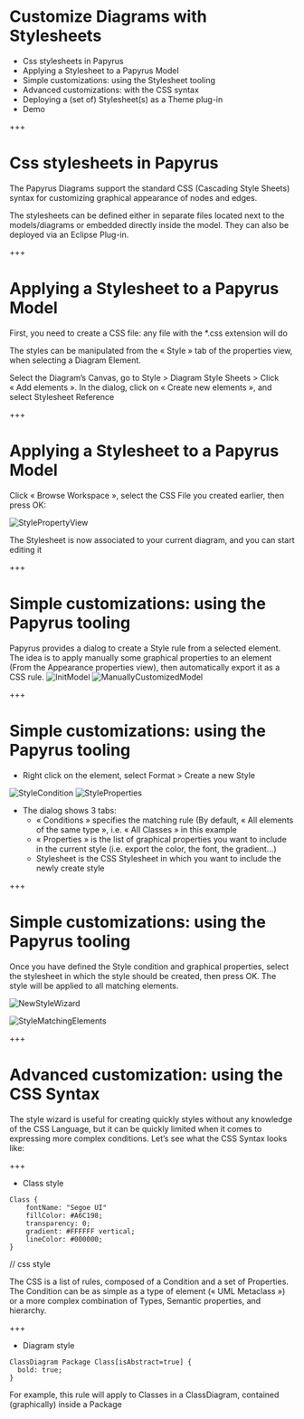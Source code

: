 # Customize Diagrams with Stylesheets

* Css stylesheets in Papyrus
* Applying a Stylesheet to a Papyrus Model
* Simple customizations: using the Stylesheet tooling
* Advanced customizations: with the CSS syntax
* Deploying a (set of) Stylesheet(s) as a Theme plug-in
* Demo

+++
# Css stylesheets in Papyrus

The Papyrus Diagrams support the standard CSS (Cascading Style Sheets) syntax for customizing graphical appearance of nodes and edges. 

The stylesheets can be defined either in separate files located next to the models/diagrams or embedded directly inside the model. They can also be deployed via an Eclipse Plug-in.


+++
# Applying a Stylesheet to a Papyrus Model

First, you need to create a CSS file: any file with the *.css extension will do

The styles can be manipulated from the « Style » tab of the properties view, when selecting a Diagram Element.

Select the Diagram’s Canvas, go to Style > Diagram Style Sheets > Click « Add elements ». In the dialog, click on « Create new elements », and select Stylesheet Reference


+++
# Applying a Stylesheet to a Papyrus Model

Click « Browse Workspace », select the CSS File you created earlier, then press OK:


![StylePropertyView](/org.eclipse.papyrus.training.library.css/doc/StylePropertyView.png) 

The Stylesheet is now associated to your current diagram, and you can start editing it


+++
# Simple customizations: using the Papyrus tooling

Papyrus provides a dialog to create a Style rule from a selected element. The idea is to apply manually some graphical properties to an element (From the Appearance properties view), then automatically export it as a CSS rule.
![InitModel](/org.eclipse.papyrus.training.library.css/doc/InitModel.png) 
![ManuallyCustomizedModel](/org.eclipse.papyrus.training.library.css/doc/ManuallyCustomizedModel.png) 

+++

# Simple customizations: using the Papyrus tooling
* Right  click on the element, select Format > Create a new Style

![StyleCondition](/org.eclipse.papyrus.training.library.css/doc/StyleCondition.png) 
![StyleProperties](/org.eclipse.papyrus.training.library.css/doc/StyleProperties.png) 

* The dialog shows 3 tabs:
  * « Conditions » specifies the matching rule (By default, « All elements of the same type », i.e. « All Classes » in this example
  * « Properties » is the list of graphical properties you want to include in the current style (i.e. export the color, the font, the gradient…)
  * Stylesheet is the CSS Stylesheet in which you want to include the newly create style

+++
# Simple customizations: using the Papyrus tooling

Once you have defined the Style condition and graphical properties, select the stylesheet in which the style should be created, then press OK. The style will be applied to all matching elements.

![NewStyleWizard](/org.eclipse.papyrus.training.library.css/doc/NewStyleWizard.png)  

![StyleMatchingElements](/org.eclipse.papyrus.training.library.css/doc/StyleMatchingElements.png)  

+++
# Advanced customization: using the CSS Syntax

The style wizard is useful for creating quickly styles without any knowledge of the CSS Language, 
but it can be quickly limited when it comes to expressing more complex conditions.
Let’s see what the CSS Syntax looks like:

+++
* Class style
```
Class {
    fontName: "Segoe UI"
    fillColor: #A6C198;
    transparency: 0;
    gradient: #FFFFFF vertical;
    lineColor: #000000;
}
```
// css style

The CSS is a list of rules, composed of a Condition and a set of Properties. 
The Condition can be as simple as a type of element (« UML Metaclass ») or a more complex combination of Types, 
Semantic properties, and hierarchy.

+++
* Diagram style
```
ClassDiagram Package Class[isAbstract=true] {
  bold: true;
}
```

For example, this rule will apply to Classes in a ClassDiagram, contained (graphically) inside a Package
